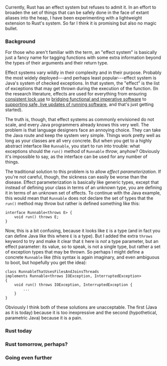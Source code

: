 Currently, Rust has an effect system but refuses to admit it.  In an
effort to broaden the set of things that can be safely done in the
face of extant aliases into the heap, I have been experimenting with a
lightweight extension to Rust's system.  So far I think it is
promising but also no magic bullet.

### Background

For those who aren't familiar with the term, an "effect system" is
basically just a fancy name for tagging functions with some extra
information beyond the types of their arguments and their return type.

Effect systems vary wildly in their complexity and in their purpose.
Probably the most widely deployed---and perhaps least popular---effect
system is Java's system of checked exceptions.  In that system, the
"effect" is the list of exceptions that may get thrown during the
execution of the function.  (In the research literature, effects are
used for everything from ensuring [consistent lock use][SafeJava] to
[bridging functional and imperative software][FX] to
[supporting safe, live updates of running software][rs], and that's
just getting started).

[SafeJava]: http://pmg.csail.mit.edu/pubs/boyapati04safejava-abstract.html
[FX]: http://citeseerx.ist.psu.edu/viewdoc/summary?doi=10.1.1.62.534
[rs]: foo

The truth is, though, that effect systems as commonly envisioned do
not scale, and every Java programmers already knows this very well.
The problem is that language designers face an annoying choice.  They
can take the Java route and keep the system very simple.  Things work
pretty well as long as your classes are all very concrete.  But when
you get to a highly abstract interface like `Runnable`, you start to
run into trouble: what exceptions should the `run()` method of
`Runnable` *throw*, anyhow?  Obviously it's impossible to say, as the
interface can be used for any number of things.

The traditional solution to this problem is to allow *effect
parameterization*. If you're not careful, though, the sickness can
easily be worse than the disease.  Effect parameterization is
basically like generic types, except that instead of defining your
class in terms of an unknown type, you are defining it in terms of an
unknown set of effects.  To continue with the Java example, this would
mean that `Runnable` does not declare the set of types that the
`run()` method may throw but rather is defined something like this:

    interface Runnable<throws E> {
        void run() throws E;
    }

Now, this is a bit confusing, because it looks like `E` is a type (and
in fact you can define Java like this where `E` is a type).  But I
added the extra `throws` keyword to try and make it clear that `E`
here is *not* a type parameter, but an effect parameter: its value, so
to speak, is not a single type, but rather a set of exception types
that may be thrown.  So perhaps I might define a concrete `Runnable`
like (this syntax is again imaginary, and even ambiguous to boot, but
hopefully you get the idea):

    class RunnableThatUsesFilesAndJoinsThreads
    implements Runnable<throws IOException, InterruptedException>
    {
        void run() throws IOException, InterruptedException {
            ...
        }
    }
    
Obviously I think both of these solutions are unacceptable.  The first
(Java as it is today) because it is too inexpressive and the second
(hypothetical, parametric Java) because it is a pain.

### Rust today



### Rust tomorrow, perhaps?

### Going even further
